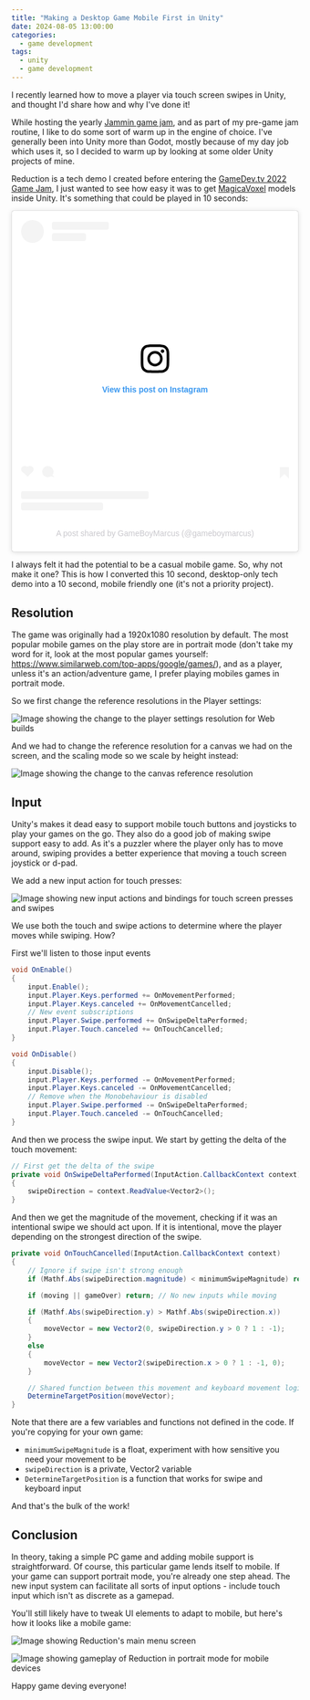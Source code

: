 ```yaml
---
title: "Making a Desktop Game Mobile First in Unity"
date: 2024-08-05 13:00:00
categories:
  - game development
tags:
  - unity
  - game development
---
```


I recently learned how to move a player via touch screen swipes in Unity, and thought I'd share how and why I've done it!

While hosting the yearly [Jammin game jam](https://itch.io/jam/jammin-2024), and as part of my pre-game jam routine, I like to do some sort of warm up in the engine of choice. I've generally been into Unity more than Godot, mostly because of my day job which uses it, so I decided to warm up by looking at some older Unity projects of mine.

Reduction is a tech demo I created before entering the [GameDev.tv 2022 Game Jam](https://itch.io/jam/gamedevtv-jam-2022), I just wanted to see how easy it was to get [MagicaVoxel](https://ephtracy.github.io/) models inside Unity. It's something that could be played in 10 seconds:

<blockquote class="instagram-media" data-instgrm-captioned data-instgrm-permalink="https://www.instagram.com/reel/CiZ0aKUtenA/?utm_source=ig_embed&amp;utm_campaign=loading" data-instgrm-version="14" style=" background:#FFF; border:0; border-radius:3px; box-shadow:0 0 1px 0 rgba(0,0,0,0.5),0 1px 10px 0 rgba(0,0,0,0.15); margin: 1px; max-width:540px; min-width:326px; padding:0; width:99.375%; width:-webkit-calc(100% - 2px); width:calc(100% - 2px);"><div style="padding:16px;"> <a href="https://www.instagram.com/reel/CiZ0aKUtenA/?utm_source=ig_embed&amp;utm_campaign=loading" style=" background:#FFFFFF; line-height:0; padding:0 0; text-align:center; text-decoration:none; width:100%;" target="_blank"> <div style=" display: flex; flex-direction: row; align-items: center;"> <div style="background-color: #F4F4F4; border-radius: 50%; flex-grow: 0; height: 40px; margin-right: 14px; width: 40px;"></div> <div style="display: flex; flex-direction: column; flex-grow: 1; justify-content: center;"> <div style=" background-color: #F4F4F4; border-radius: 4px; flex-grow: 0; height: 14px; margin-bottom: 6px; width: 100px;"></div> <div style=" background-color: #F4F4F4; border-radius: 4px; flex-grow: 0; height: 14px; width: 60px;"></div></div></div><div style="padding: 19% 0;"></div> <div style="display:block; height:50px; margin:0 auto 12px; width:50px;"><svg width="50px" height="50px" viewBox="0 0 60 60" version="1.1" xmlns="https://www.w3.org/2000/svg" xmlns:xlink="https://www.w3.org/1999/xlink"><g stroke="none" stroke-width="1" fill="none" fill-rule="evenodd"><g transform="translate(-511.000000, -20.000000)" fill="#000000"><g><path d="M556.869,30.41 C554.814,30.41 553.148,32.076 553.148,34.131 C553.148,36.186 554.814,37.852 556.869,37.852 C558.924,37.852 560.59,36.186 560.59,34.131 C560.59,32.076 558.924,30.41 556.869,30.41 M541,60.657 C535.114,60.657 530.342,55.887 530.342,50 C530.342,44.114 535.114,39.342 541,39.342 C546.887,39.342 551.658,44.114 551.658,50 C551.658,55.887 546.887,60.657 541,60.657 M541,33.886 C532.1,33.886 524.886,41.1 524.886,50 C524.886,58.899 532.1,66.113 541,66.113 C549.9,66.113 557.115,58.899 557.115,50 C557.115,41.1 549.9,33.886 541,33.886 M565.378,62.101 C565.244,65.022 564.756,66.606 564.346,67.663 C563.803,69.06 563.154,70.057 562.106,71.106 C561.058,72.155 560.06,72.803 558.662,73.347 C557.607,73.757 556.021,74.244 553.102,74.378 C549.944,74.521 548.997,74.552 541,74.552 C533.003,74.552 532.056,74.521 528.898,74.378 C525.979,74.244 524.393,73.757 523.338,73.347 C521.94,72.803 520.942,72.155 519.894,71.106 C518.846,70.057 518.197,69.06 517.654,67.663 C517.244,66.606 516.755,65.022 516.623,62.101 C516.479,58.943 516.448,57.996 516.448,50 C516.448,42.003 516.479,41.056 516.623,37.899 C516.755,34.978 517.244,33.391 517.654,32.338 C518.197,30.938 518.846,29.942 519.894,28.894 C520.942,27.846 521.94,27.196 523.338,26.654 C524.393,26.244 525.979,25.756 528.898,25.623 C532.057,25.479 533.004,25.448 541,25.448 C548.997,25.448 549.943,25.479 553.102,25.623 C556.021,25.756 557.607,26.244 558.662,26.654 C560.06,27.196 561.058,27.846 562.106,28.894 C563.154,29.942 563.803,30.938 564.346,32.338 C564.756,33.391 565.244,34.978 565.378,37.899 C565.522,41.056 565.552,42.003 565.552,50 C565.552,57.996 565.522,58.943 565.378,62.101 M570.82,37.631 C570.674,34.438 570.167,32.258 569.425,30.349 C568.659,28.377 567.633,26.702 565.965,25.035 C564.297,23.368 562.623,22.342 560.652,21.575 C558.743,20.834 556.562,20.326 553.369,20.18 C550.169,20.033 549.148,20 541,20 C532.853,20 531.831,20.033 528.631,20.18 C525.438,20.326 523.257,20.834 521.349,21.575 C519.376,22.342 517.703,23.368 516.035,25.035 C514.368,26.702 513.342,28.377 512.574,30.349 C511.834,32.258 511.326,34.438 511.181,37.631 C511.035,40.831 511,41.851 511,50 C511,58.147 511.035,59.17 511.181,62.369 C511.326,65.562 511.834,67.743 512.574,69.651 C513.342,71.625 514.368,73.296 516.035,74.965 C517.703,76.634 519.376,77.658 521.349,78.425 C523.257,79.167 525.438,79.673 528.631,79.82 C531.831,79.965 532.853,80.001 541,80.001 C549.148,80.001 550.169,79.965 553.369,79.82 C556.562,79.673 558.743,79.167 560.652,78.425 C562.623,77.658 564.297,76.634 565.965,74.965 C567.633,73.296 568.659,71.625 569.425,69.651 C570.167,67.743 570.674,65.562 570.82,62.369 C570.966,59.17 571,58.147 571,50 C571,41.851 570.966,40.831 570.82,37.631"></path></g></g></g></svg></div><div style="padding-top: 8px;"> <div style=" color:#3897f0; font-family:Arial,sans-serif; font-size:14px; font-style:normal; font-weight:550; line-height:18px;">View this post on Instagram</div></div><div style="padding: 12.5% 0;"></div> <div style="display: flex; flex-direction: row; margin-bottom: 14px; align-items: center;"><div> <div style="background-color: #F4F4F4; border-radius: 50%; height: 12.5px; width: 12.5px; transform: translateX(0px) translateY(7px);"></div> <div style="background-color: #F4F4F4; height: 12.5px; transform: rotate(-45deg) translateX(3px) translateY(1px); width: 12.5px; flex-grow: 0; margin-right: 14px; margin-left: 2px;"></div> <div style="background-color: #F4F4F4; border-radius: 50%; height: 12.5px; width: 12.5px; transform: translateX(9px) translateY(-18px);"></div></div><div style="margin-left: 8px;"> <div style=" background-color: #F4F4F4; border-radius: 50%; flex-grow: 0; height: 20px; width: 20px;"></div> <div style=" width: 0; height: 0; border-top: 2px solid transparent; border-left: 6px solid #f4f4f4; border-bottom: 2px solid transparent; transform: translateX(16px) translateY(-4px) rotate(30deg)"></div></div><div style="margin-left: auto;"> <div style=" width: 0px; border-top: 8px solid #F4F4F4; border-right: 8px solid transparent; transform: translateY(16px);"></div> <div style=" background-color: #F4F4F4; flex-grow: 0; height: 12px; width: 16px; transform: translateY(-4px);"></div> <div style=" width: 0; height: 0; border-top: 8px solid #F4F4F4; border-left: 8px solid transparent; transform: translateY(-4px) translateX(8px);"></div></div></div> <div style="display: flex; flex-direction: column; flex-grow: 1; justify-content: center; margin-bottom: 24px;"> <div style=" background-color: #F4F4F4; border-radius: 4px; flex-grow: 0; height: 14px; margin-bottom: 6px; width: 224px;"></div> <div style=" background-color: #F4F4F4; border-radius: 4px; flex-grow: 0; height: 14px; width: 144px;"></div></div></a><p style=" color:#c9c8cd; font-family:Arial,sans-serif; font-size:14px; line-height:17px; margin-bottom:0; margin-top:8px; overflow:hidden; padding:8px 0 7px; text-align:center; text-overflow:ellipsis; white-space:nowrap;"><a href="https://www.instagram.com/reel/CiZ0aKUtenA/?utm_source=ig_embed&amp;utm_campaign=loading" style=" color:#c9c8cd; font-family:Arial,sans-serif; font-size:14px; font-style:normal; font-weight:normal; line-height:17px; text-decoration:none;" target="_blank">A post shared by GameBoyMarcus (@gameboymarcus)</a></p></div></blockquote> <script async src="//www.instagram.com/embed.js"></script>

I always felt it had the potential to be a casual mobile game. So, why not make it one? This is how I converted this 10 second, desktop-only tech demo into a 10 second, mobile friendly one (it's not a priority project).

## Resolution

The game was originally had a 1920x1080 resolution by default. The most popular mobile games on the play store are in portrait mode (don't take my word for it, look at the most popular games yourself: <https://www.similarweb.com/top-apps/google/games/>), and as a player, unless it's an action/adventure game, I prefer playing mobiles games in portrait mode.

So we first change the reference resolutions in the Player settings:

![Image showing the change to the player settings resolution for Web builds](./reduction-player-settings.jpeg)

And we had to change the reference resolution for a canvas we had on the screen, and the scaling mode so we scale by height instead:

![Image showing the change to the canvas reference resolution](./reduction-canvas-properties.jpg)

## Input

Unity's makes it dead easy to support mobile touch buttons and joysticks to play your games on the go. They also do a good job of making swipe support easy to add. As it's a puzzler where the player only has to move around, swiping provides a better experience that moving a touch screen joystick or d-pad.

We add a new input action for touch presses:

![Image showing new input actions and bindings for touch screen presses and swipes](./new-input-actions-for-swipe.gif)

We use both the touch and swipe actions to determine where the player moves while swiping. How?

First we'll listen to those input events

```csharp
void OnEnable()
{
    input.Enable();
    input.Player.Keys.performed += OnMovementPerformed;
    input.Player.Keys.canceled += OnMovementCancelled;
    // New event subscriptions
    input.Player.Swipe.performed += OnSwipeDeltaPerformed;
    input.Player.Touch.canceled += OnTouchCancelled;
}

void OnDisable()
{
    input.Disable();
    input.Player.Keys.performed -= OnMovementPerformed;
    input.Player.Keys.canceled -= OnMovementCancelled;
    // Remove when the Monobehaviour is disabled
    input.Player.Swipe.performed -= OnSwipeDeltaPerformed;
    input.Player.Touch.canceled -= OnTouchCancelled;
}
```

And then we process the swipe input. We start by getting the delta of the touch movement:

```csharp
// First get the delta of the swipe
private void OnSwipeDeltaPerformed(InputAction.CallbackContext context)
{
    swipeDirection = context.ReadValue<Vector2>();
}
```

And then we get the magnitude of the movement, checking if it was an intentional swipe we should act upon. If it is intentional, move the player depending on the strongest direction of the swipe.

```csharp
private void OnTouchCancelled(InputAction.CallbackContext context)
{
    // Ignore if swipe isn't strong enough
    if (Mathf.Abs(swipeDirection.magnitude) < minimumSwipeMagnitude) return;

    if (moving || gameOver) return; // No new inputs while moving

    if (Mathf.Abs(swipeDirection.y) > Mathf.Abs(swipeDirection.x))
    {
        moveVector = new Vector2(0, swipeDirection.y > 0 ? 1 : -1);
    }
    else
    {
        moveVector = new Vector2(swipeDirection.x > 0 ? 1 : -1, 0);
    }

    // Shared function between this movement and keyboard movement logic
    DetermineTargetPosition(moveVector);
}
```

Note that there are a few variables and functions not defined in the code. If you're copying for your own game:

- `minimumSwipeMagnitude` is a float, experiment with how sensitive you need your movement to be
- `swipeDirection` is a private, Vector2 variable
- `DetermineTargetPosition` is a function that works for swipe and keyboard input

And that's the bulk of the work!

## Conclusion

In theory, taking a simple PC game and adding mobile support is straightforward. Of course, this particular game lends itself to mobile. If your game can support portrait mode, you're already one step ahead. The new input system can facilitate all sorts of input options - include touch input which isn't as discrete as a gamepad.

You'll still likely have to tweak UI elements to adapt to mobile, but here's how it looks like a mobile game:

![Image showing Reduction's main menu screen](./reduction-mobile-title.jpg)

![Image showing gameplay of Reduction in portrait mode for mobile devices](./reduction-mobile-game.jpg)

Happy game deving everyone!
